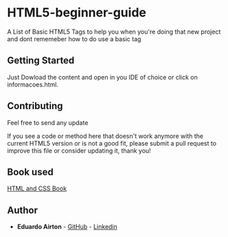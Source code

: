 # HTML5-beginner-guide
A List of Basic HTML5 Tags to help you when you're doing that new project and dont rememeber how to do use a basic tag

## Getting Started

Just Dowload the content and open in you IDE of choice or click on informacoes.html.

## Contributing
Feel free to send any update 

If you see a code or method here that doesn't work anymore with the current HTML5 version or is not a good fit, please submit a pull request to improve this file or consider updating it, thank you!

## Book used 
[HTML and CSS Book](http://www.htmlandcssbook.com/)

## Author

* **Eduardo Airton** - [GitHub](https://github.com/EduardoAirton) - [Linkedin](https://www.linkedin.com/in/eduardo-airton/)



